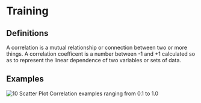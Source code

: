 # Training

## Definitions
A correlation is a mutual relationship or connection between two or more things.
A correlation coefficent is a number between -1 and +1 calculated so as to represent the linear dependence of two variables or sets of data.

## Examples
![10 Scatter Plot Correlation examples ranging from 0.1 to 1.0](./assets/heatmap.png)